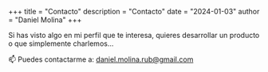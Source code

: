 +++
title = "Contacto"
description = "Contacto"
date = "2024-01-03"
author = "Daniel Molina"
+++

Si has visto algo en mi perfil que te interesa, quieres desarrollar un producto o que simplemente charlemos...

📫 Puedes contactarme a: daniel.molina.rub@gmail.com    